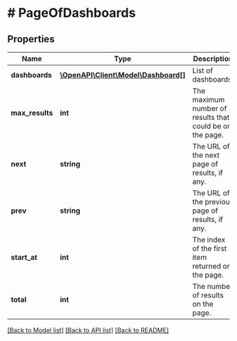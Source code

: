 # # PageOfDashboards

## Properties

Name | Type | Description | Notes
------------ | ------------- | ------------- | -------------
**dashboards** | [**\OpenAPI\Client\Model\Dashboard[]**](Dashboard.md) | List of dashboards. | [optional] [readonly]
**max_results** | **int** | The maximum number of results that could be on the page. | [optional] [readonly]
**next** | **string** | The URL of the next page of results, if any. | [optional] [readonly]
**prev** | **string** | The URL of the previous page of results, if any. | [optional] [readonly]
**start_at** | **int** | The index of the first item returned on the page. | [optional] [readonly]
**total** | **int** | The number of results on the page. | [optional] [readonly]

[[Back to Model list]](../../README.md#models) [[Back to API list]](../../README.md#endpoints) [[Back to README]](../../README.md)
